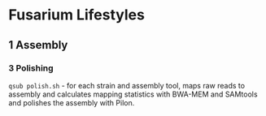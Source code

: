 # Fusarium Lifestyles

## 1 Assembly
### 3 Polishing
 
`qsub polish.sh` - for each strain and assembly tool, maps raw reads to assembly and calculates mapping statistics with BWA-MEM and SAMtools and polishes the assembly with Pilon.